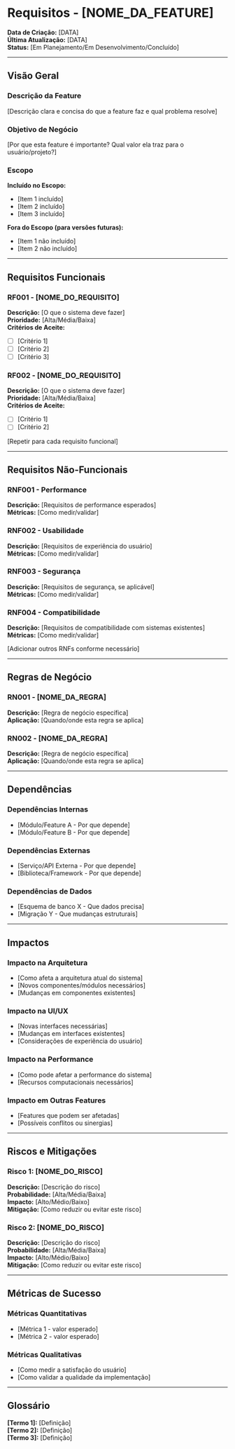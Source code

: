 # Requisitos - [NOME_DA_FEATURE]

**Data de Criação:** [DATA]  
**Última Atualização:** [DATA]  
**Status:** [Em Planejamento/Em Desenvolvimento/Concluído]

---

## Visão Geral

### Descrição da Feature

[Descrição clara e concisa do que a feature faz e qual problema resolve]

### Objetivo de Negócio

[Por que esta feature é importante? Qual valor ela traz para o usuário/projeto?]

### Escopo

**Incluído no Escopo:**

- [Item 1 incluído]
- [Item 2 incluído]
- [Item 3 incluído]

**Fora do Escopo (para versões futuras):**

- [Item 1 não incluído]
- [Item 2 não incluído]

---

## Requisitos Funcionais

### RF001 - [NOME_DO_REQUISITO]

**Descrição:** [O que o sistema deve fazer]  
**Prioridade:** [Alta/Média/Baixa]  
**Critérios de Aceite:**

- [ ] [Critério 1]
- [ ] [Critério 2]
- [ ] [Critério 3]

### RF002 - [NOME_DO_REQUISITO]

**Descrição:** [O que o sistema deve fazer]  
**Prioridade:** [Alta/Média/Baixa]  
**Critérios de Aceite:**

- [ ] [Critério 1]
- [ ] [Critério 2]

[Repetir para cada requisito funcional]

---

## Requisitos Não-Funcionais

### RNF001 - Performance

**Descrição:** [Requisitos de performance esperados]  
**Métricas:** [Como medir/validar]

### RNF002 - Usabilidade

**Descrição:** [Requisitos de experiência do usuário]  
**Métricas:** [Como medir/validar]

### RNF003 - Segurança

**Descrição:** [Requisitos de segurança, se aplicável]  
**Métricas:** [Como medir/validar]

### RNF004 - Compatibilidade

**Descrição:** [Requisitos de compatibilidade com sistemas existentes]  
**Métricas:** [Como medir/validar]

[Adicionar outros RNFs conforme necessário]

---

## Regras de Negócio

### RN001 - [NOME_DA_REGRA]

**Descrição:** [Regra de negócio específica]  
**Aplicação:** [Quando/onde esta regra se aplica]

### RN002 - [NOME_DA_REGRA]

**Descrição:** [Regra de negócio específica]  
**Aplicação:** [Quando/onde esta regra se aplica]

---

## Dependências

### Dependências Internas

- [Módulo/Feature A - Por que depende]
- [Módulo/Feature B - Por que depende]

### Dependências Externas

- [Serviço/API Externa - Por que depende]
- [Biblioteca/Framework - Por que depende]

### Dependências de Dados

- [Esquema de banco X - Que dados precisa]
- [Migração Y - Que mudanças estruturais]

---

## Impactos

### Impacto na Arquitetura

- [Como afeta a arquitetura atual do sistema]
- [Novos componentes/módulos necessários]
- [Mudanças em componentes existentes]

### Impacto na UI/UX

- [Novas interfaces necessárias]
- [Mudanças em interfaces existentes]
- [Considerações de experiência do usuário]

### Impacto na Performance

- [Como pode afetar a performance do sistema]
- [Recursos computacionais necessários]

### Impacto em Outras Features

- [Features que podem ser afetadas]
- [Possíveis conflitos ou sinergias]

---

## Riscos e Mitigações

### Risco 1: [NOME_DO_RISCO]

**Descrição:** [Descrição do risco]  
**Probabilidade:** [Alta/Média/Baixa]  
**Impacto:** [Alto/Médio/Baixo]  
**Mitigação:** [Como reduzir ou evitar este risco]

### Risco 2: [NOME_DO_RISCO]

**Descrição:** [Descrição do risco]  
**Probabilidade:** [Alta/Média/Baixa]  
**Impacto:** [Alto/Médio/Baixo]  
**Mitigação:** [Como reduzir ou evitar este risco]

---

## Métricas de Sucesso

### Métricas Quantitativas

- [Métrica 1 - valor esperado]
- [Métrica 2 - valor esperado]

### Métricas Qualitativas

- [Como medir a satisfação do usuário]
- [Como validar a qualidade da implementação]

---

## Glossário

**[Termo 1]:** [Definição]  
**[Termo 2]:** [Definição]  
**[Termo 3]:** [Definição]
